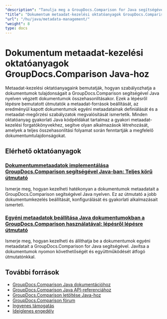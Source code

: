 ```yaml
---
"description": "Tanulja meg a GroupDocs.Comparison for Java segítségével a dokumentumok metaadataival, tulajdonságaival és metaadat-konfigurációjával való munkát az összehasonlítási eredményekben."
"title": "Dokumentum metaadat-kezelési oktatóanyagok GroupDocs.Comparison Java-hoz"
"url": "/hu/java/metadata-management/"
"weight": 8
type: docs
---
```

# Dokumentum metaadat-kezelési oktatóanyagok GroupDocs.Comparison Java-hoz

Metaadat-kezelési oktatóanyagaink bemutatják, hogyan szabályozhatja a dokumentumok tulajdonságait a GroupDocs.Comparison segítségével Java nyelven végzett dokumentumok összehasonlításakor. Ezek a lépésről lépésre bemutatott útmutatók a metaadat-források beállítását, az eredményül kapott dokumentumok egyéni metaadatainak definiálását és a metaadat-megőrzési szabályzatok megvalósítását ismertetik. Minden oktatóanyag gyakorlati Java kódpéldákat tartalmaz a gyakori metaadat-kezelési forgatókönyvekhez, segítve olyan alkalmazások létrehozását, amelyek a teljes összehasonlítási folyamat során fenntartják a megfelelő dokumentumtulajdonságokat.

## Elérhető oktatóanyagok

### [Dokumentummetaadatok implementálása GroupDocs.Comparison segítségével Java-ban: Teljes körű útmutató](./implement-metadata-groupdocs-comparison-java-guide/)
Ismerje meg, hogyan kezelheti hatékonyan a dokumentumok metaadatait a GroupDocs.Comparison segítségével Java nyelven. Ez az útmutató a jobb dokumentumkezelés beállítását, konfigurálását és gyakorlati alkalmazásait ismerteti.

### [Egyéni metaadatok beállítása Java dokumentumokban a GroupDocs.Comparison használatával: lépésről lépésre útmutató](./groupdocs-comparison-java-custom-metadata-guide/)
Ismerje meg, hogyan kezelheti és állíthatja be a dokumentumok egyéni metaadatait a GroupDocs.Comparison for Java segítségével. Javítsa a dokumentumok nyomon követhetőségét és együttműködését átfogó útmutatónkkal.

## További források

- [GroupDocs.Comparison Java dokumentációhoz](https://docs.groupdocs.com/comparison/java/)
- [GroupDocs.Comparison Java API-referenciához](https://reference.groupdocs.com/comparison/java/)
- [GroupDocs.Comparison letöltése Java-hoz](https://releases.groupdocs.com/comparison/java/)
- [GroupDocs.Comparison fórum](https://forum.groupdocs.com/c/comparison)
- [Ingyenes támogatás](https://forum.groupdocs.com/)
- [Ideiglenes engedély](https://purchase.groupdocs.com/temporary-license/)